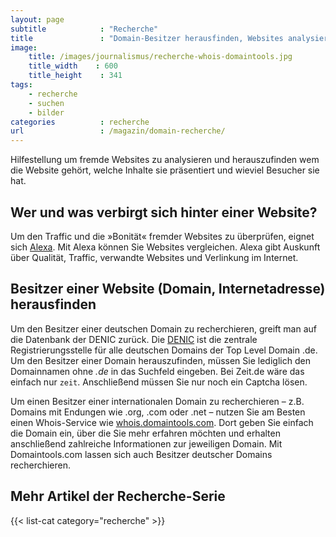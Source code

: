 ```yaml
---
layout: page
subtitle            : "Recherche"
title               : "Domain-Besitzer herausfinden, Websites analysieren"
image:
    title: /images/journalismus/recherche-whois-domaintools.jpg
    title_width    : 600
    title_height    : 341
tags:
    - recherche
    - suchen
    - bilder
categories          : recherche
url                 : /magazin/domain-recherche/
---
```

Hilfestellung um fremde Websites zu analysieren und herauszufinden wem die Website gehört, welche Inhalte sie präsentiert und wieviel Besucher sie hat.
<!--more-->

## Wer und was verbirgt sich hinter einer Website?

Um den Traffic und die »Bonität« fremder Websites zu überprüfen, eignet sich [Alexa](https://alexa.com). Mit Alexa können Sie Websites vergleichen. Alexa gibt Auskunft über Qualität, Traffic, verwandte Websites und Verlinkung im Internet.

## Besitzer einer Website (Domain, Internetadresse) herausfinden

Um den Besitzer einer deutschen Domain zu recherchieren, greift man auf die Datenbank der DENIC zurück. Die [DENIC](http://www.denic.de/)  ist die zentrale Registrierungsstelle für alle deutschen Domains der Top Level Domain .de. Um den Besitzer einer Domain herauszufinden, müssen Sie lediglich den Domainnamen ohne *.de* in das Suchfeld eingeben. Bei Zeit.de wäre das einfach nur `zeit`. Anschließend müssen Sie nur noch ein Captcha lösen.

Um einen Besitzer einer internationalen Domain zu recherchieren – z.B. Domains mit Endungen wie .org, .com oder .net – nutzen Sie am Besten einen Whois-Service wie [whois.domaintools.com](http://whois.domaintools.com/). Dort geben Sie einfach die Domain ein, über die Sie mehr erfahren möchten und erhalten anschließend zahlreiche Informationen zur jeweiligen Domain. Mit Domaintools.com lassen sich auch Besitzer deutscher Domains recherchieren.

## Mehr Artikel der Recherche-Serie

{{< list-cat category="recherche" >}}
